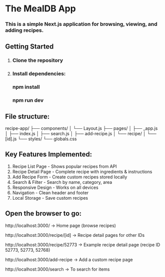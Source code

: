 # The MealDB App

### This is a simple Next.js application for browsing, viewing, and adding recipes.

## Getting Started
1. ### Clone the repository
2. ### Install dependencies:
   
   ### npm install
   ### npm run dev

## File structure:

recipe-app/
├── components/
│   └── Layout.js
├── pages/
│   ├── _app.js
│   ├── index.js
│   ├── search.js
│   ├── add-recipe.js
│   └── recipe/
│       └── [id].js
└── styles/
    └── globals.css

## Key Features Implemented:
1. Recipe List Page - Shows popular recipes from API
2. Recipe Detail Page - Complete recipe with ingredients & instructions
3. Add Recipe Form - Create custom recipes stored locally
4. Search & Filter - Search by name, category, area
5. Responsive Design - Works on all devices
6. Navigation - Clean header and footer
7. Local Storage - Save custom recipes

## Open the browser to go:

http://localhost:3000/
 → Home page (browse recipes)

http://localhost:3000/recipe/[id]
→ Recipe detail pages for other IDs

http://localhost:3000/recipe/52773
 → Example recipe detail page (recipe ID 52773, 52773, 52768)

http://localhost:3000/add-recipe
 → Add a custom recipe page

http://localhost:3000/search
 → To search for items


